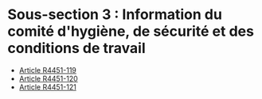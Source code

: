 # Sous-section 3 : Information du comité d'hygiène, de sécurité  et des conditions de travail

* [Article R4451-119](./LEGIARTI000022442042.md)
* [Article R4451-120](./LEGIARTI000022442040.md)
* [Article R4451-121](./LEGIARTI000022442044.md)
